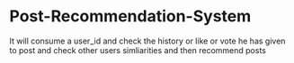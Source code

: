 # Post-Recommendation-System
It will consume a user_id and check the history or like or vote he has given to post and check other users simliarities and then recommend posts
